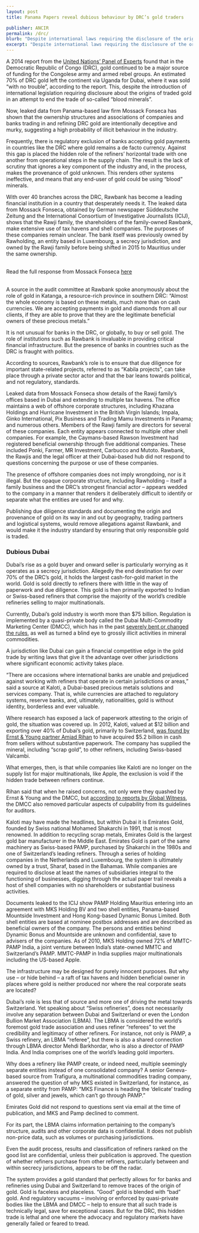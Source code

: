 ```yaml
---
layout: post
title: Panama Papers reveal dubious behaviour by DRC’s gold traders

publisher: ANCIR
permalink: /drc/
blurb: "Despite international laws requiring the disclosure of the origins of gold, a tranche of leaked documents points to unsavoury behaviour by companies and banks trading in commodities, writes Khadija Sharife."
excerpt: "Despite international laws requiring the disclosure of the origins of gold, a tranche of leaked documents points to unsavoury behaviour by companies and banks trading in commodities, writes Khadija Sharife."
---
```


A 2014 report from the [United Nations’ Panel of Experts](http://reliefweb.int/report/democratic-republic-congo/final-report-group-experts-democratic-republic-congo-s201519)  found that in the Democratic Republic of Congo (DRC), gold continued to be a major source of funding for the Congolese army and armed rebel groups. An estimated 70% of DRC gold left the continent via Uganda for Dubai, where it was sold “with no trouble”, according to the report. This, despite the introduction of international legislation requiring disclosure about the origins of traded gold in an attempt to end the trade of so-called “blood minerals”. 

Now, leaked data from Panama-based law firm Mossack Fonseca has shown that the ownership structures and associations of companies and banks trading in and refining DRC gold are intentionally deceptive and murky, suggesting a high probability of illicit behaviour in the industry. 

Frequently, there is regulatory exclusion of banks accepting gold payments in countries like the DRC where gold remains a de facto currency. Against this gap is placed the hidden role of the refiners’ horizontal trade with one another from operational steps in the supply chain. The result is the lack of scrutiny that ignores a key component of the industry and, in the process, makes the provenance of gold unknown. This renders other systems ineffective, and means that any end-user of gold could be using “blood” minerals.

With over 40 branches across the DRC, Rawbank has become a leading financial institution in a country that desperately needs it. The leaked data from Mossack Fonseca, obtained by German newspaper Süddeutsche Zeitung and the International Consortium of Investigative Journalists (ICIJ), shows that the Rawji family, the shareholders of the family-owned Rawbank, make extensive use of tax havens and shell companies. The purposes of these companies remain unclear. The bank itself was previously owned by Rawholding, an entity based in Luxembourg, a secrecy jurisdiction, and owned by the Rawji family before being shifted in 2015 to Mauritius under the same ownership.
 
<br/>
<div class="panel panel-default">
  <div class="panel-heading">
  Read the full response from Mossack Fonseca <a href="https://sourceafrica.net/documents/24692-ANCIR-L-PanamaPapers-L-Mossack-Fonseca-Responds.html" target="_blank">here</a>
  </div>
</div>
<br/>

A source in the audit committee at Rawbank spoke anonymously about the role of gold in Katanga, a resource-rich province in southern DRC: “Almost the whole economy is based on these metals, much more than on cash currencies. We are accepting payments in gold and diamonds from all our clients, if they are able to prove that they are the legitimate beneficial owners of these precious metals.”
 
It is not unusual for banks in the DRC, or globally, to buy or sell gold. The role of institutions such as Rawbank is invaluable in providing critical financial infrastructure. But the presence of banks in countries such as the DRC is fraught with politics.

According to sources, Rawbank’s role is to ensure that due diligence for important state-related projects, referred to as “Kabila projects”, can take place through a private sector actor and that the bar leans towards political, and not regulatory, standards.
 
Leaked data from Mossack Fonseca show details of the Rawji family’s offices based in Dubai and extending to multiple tax havens. The office maintains a web of offshore corporate structures, including Khazana Holdings and Hurricane Investment in the British Virgin Islands; Impala, Ginko International, Pix Business and Trading Mamu Investments in Panama; and numerous others. Members of the Rawji family are directors for several of these companies. Each entity appears connected to multiple other shell companies. For example, the Caymans-based Rawson Investment had registered beneficial ownership through five additional companies. These included Ponki, Farmer, MR Investment, Carbucco and Mutoto. Rawbank, the Rawjis and the legal officer at their Dubai-based hub did not respond to questions concerning the purpose or use of these companies.
 
The presence of offshore companies  does not imply wrongdoing, nor is it illegal. But the opaque corporate structure, including Rawholding – itself a family business and the DRC’s strongest financial actor – appears wedded to the company in a manner that renders it deliberately difficult to identify or separate what the entities are used for and why. 

Publishing due diligence standards and documenting the origin and provenance of gold on its way in and out by geography, trading partners and logistical systems, would remove allegations against Rawbank, and would make it the industry standard by ensuring that only responsible gold is traded.


### Dubious Dubai

Dubai’s rise as a gold buyer and onward seller is particularly worrying as it operates as a secrecy jurisdiction. Allegedly the end destination for over 70% of the DRC’s gold, it holds the largest cash-for-gold market in the world. Gold is sold directly to refiners there with little in the way of paperwork and due diligence. This gold is then primarily exported to Indian or Swiss-based refiners that comprise the majority of the world’s credible refineries selling to major multinationals.
 
Currently, Dubai’s gold industry is worth more than $75 billion. Regulation is implemented by a quasi-private body called the Dubai Multi-Commodity Marketing Center (DMCC), which has in the past [severely bent or changed the rules](http://www.worldpolicy.org/journal/winter2013/kimberleys-illicit-process), as well as turned a blind eye to grossly illicit activities in mineral commodities.
 
A jurisdiction like Dubai can gain a financial competitive edge in the gold trade by writing laws that give it the advantage over other jurisdictions where significant economic activity takes place.

“There are occasions where international banks are unable and prejudiced against working with refiners that operate in certain jurisdictions or areas,” said a source at Kaloti, a Dubai-based precious metals solutions and services company. That is, while currencies are attached to regulatory systems, reserve banks, and, ultimately, nationalities, gold is without identity, borderless and ever valuable.
 
Where research has exposed a lack of paperwork attesting to the origin of gold, the situation was covered up.  In 2012, Kaloti, valued at $12 billion and exporting over 40% of Dubai’s gold, primarily to Switzerland, [was found by Ernst & Young partner Amjad Rihan](https://www.globalwitness.org/en-gb/archive/revealed-why-dubais-first-conflict-gold-audit-never-saw-light-day/) to have acquired $5.2 billion in cash from sellers without substantive paperwork. The company has supplied the mineral, including “scrap gold”, to other refiners, including Swiss-based Valcambi. 

What emerges, then, is that while companies like Kaloti are no longer on the supply list for major multinationals, like Apple, the exclusion is void if the hidden trade between refiners continue.

Rihan said that when he raised concerns, not only were they quashed by Ernst & Young and the DMCC, but [according to reports by Global Witness](https://www.globalwitness.org/sites/default/files/library/dubai_gold_layout_lr.pdf), the DMCC also removed particular aspects of culpability from its guidelines for auditors.  
 
Kaloti may have made the headlines, but within Dubai it is Emirates Gold, founded by Swiss national Mohamed Shakarchi in 1991, that is most renowned. In addition to recycling scrap metals, Emirates Gold is the largest gold bar manufacturer in the Middle East. Emirates Gold is part of the same machinery as Swiss-based PAMP, purchased by Shakarchi in the 1980s and one of Switzerland’s leading refiners. Through a series of holding companies in the Netherlands and Luxembourg, the system is ultimately owned by a trust, Sharaf, based in the Bahamas.
While companies are required to disclose at least the names of subsidiaries integral to the functioning of businesses, digging through the actual paper trail reveals a host of shell companies with no shareholders or substantial business activities.

Documents leaked to the ICIJ show PAMP Holding Mauritius entering into an agreement with MKS Holding BV and two shell entities, Panama-based Mountside Investment and Hong Kong-based Dynamic Bonus Limited. Both shell entities are based at nominee postbox addresses and are described as beneficial owners of the company. The persons and entities behind Dynamic Bonus and Mountside are unknown and confidential, save to advisers of the companies. As of 2010, MKS Holding owned 72% of MMTC-PAMP India, a joint venture between India’s state-owned MMTC and Switzerland’s PAMP.  MMTC-PAMP in India supplies major multinationals including the US-based Apple.
 
The infrastructure may be designed for purely innocent purposes. But why use – or hide behind – a raft of tax havens and hidden beneficial owner in places where gold is neither produced nor where the real corporate seats are located?
 
Dubai’s role is less that of source and more one of driving the metal towards Switzerland. Yet speaking about “Swiss refineries”, does not necessarily involve any separation between Dubai and Switzerland or even the London Bullion Market Association (LBMA). The LBMA is considered the world’s foremost gold trade association and uses refiner “referees” to vet the credibility and legitimacy of other refiners. For instance, not only is PAMP, a Swiss refinery, an LBMA “referee”, but there is also a shared connection through LBMA director Mehdi Barkhordar, who is also a director of PAMP India. And India comprises one of the world’s leading gold importers.
 
Why does a refinery like PAMP create, or indeed need, multiple seemingly separate entities instead of one consolidated company? A senior Geneva-based source from Trafigura, a multinational commodities trading company, answered the question of why MKS existed in Switzerland, for instance, as a separate entity from PAMP: “MKS Finance is heading the ‘delicate’ trading of gold, silver and jewels, which can’t go through PAMP.”
 
Emirates Gold did not respond to questions sent via email at the time of publication, and MKS and Pamp declined to comment. 
 
For its part, the LBMA claims information pertaining to the company’s structure, audits and other corporate data is confidential. It does not publish non-price data, such as volumes or purchasing jurisdictions. 

Even the audit process, results and classification of refiners ranked on the good list are confidential, unless their publication is approved. The question of whether refiners purchase from other refiners, particularly between and within secrecy jurisdictions, appears to be off the radar.

The system provides a gold standard that perfectly allows for for banks and refineries using Dubai and Switzerland to remove traces of the origin of gold. Gold is faceless and placeless. “Good” gold is blended with “bad” gold. And regulatory vacuums – involving or enforced by quasi-private bodies like the LBMA and DMCC – help to ensure that all such trade is technically legal, save for exceptional cases. But for the DRC, this hidden trade is lethal and one where the advocacy and regulatory markets have generally failed or feared to tread.

